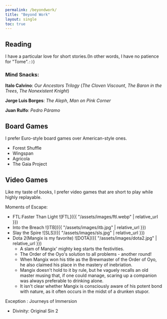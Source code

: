 ```yaml
---
permalink: /beyondwork/
title: "Beyond Work"
layout: single
toc: true
---
```


## Reading

I have a particular love for short stories.(In other words, I have no patience for "Tome".`:)`)

### Mind Snacks:

**Italo Calvino**: *Our Ancestors Trilogy* (*The Cloven Viscount*, *The Baron in the Trees*, *The Nonexistent Knight*)

**Jorge Luis Borges**: *The Aleph*, *Man on Pink Corner*

**Juan Rulfo**: *Pedro Páramo*



## Board Games

I prefer Euro-style board games over American-style ones.

- Forest Shuffle
- Wingspan
- Agricola
- The Gaia Project
  
## Video Games

Like my taste of books, I prefer video games that are short to play while highly replayable.

Moments of Escape:

- FTL:Faster Than Light
![FTL]({{ "/assets/images/ftl.webp" | relative_url }})
- Into the Breach
![ITB]({{ "/assets/images/itb.jpg" | relative_url }})
- Slay the Spire
![SLS]({{ "/assets/images/sls.jpg" | relative_url }})
- Dota 2(Mangix is my favorite)
![DOTA]({{ "/assets/images/dota2.jpg" | relative_url }})
    - A slam of Mangix' mighty keg starts the festivities.
    - The Order of the Oyo's solution to all problems - another round!
    - When Mangix won his title as the Brewmaster of the Order of Oyo, he also claimed his place in the mastery of inebriation.
    - Mangix doesn't hold to it by rule, but he vaguely recalls an old master musing that, if one could manage, scaring up a companion was always preferable to drinking alone.
    - It isn't clear whether Mangix is consciously aware of his potent bond with nature, as it often occurs in the midst of a drunken stupor.

Exception : Journeys of Immersion

- Divinity: Original Sin 2
